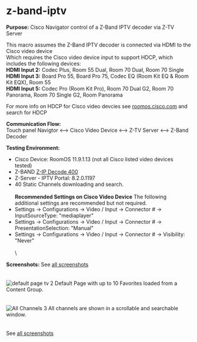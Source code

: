 # z-band-iptv
**Purpose:** Cisco Navigator control of a Z-Band IPTV decoder via Z-TV Server

This macro assumes the Z-Band IPTV decoder is connected via HDMI to the Cisco video device \
Which requires the Cisco video device input to support HDCP, which includes the following devices:  \
**HDMI Input 2:** Codec Plus, Room 55 Dual, Room 70 Dual, Room 70 Single \
**HDMI Input 3:** Board Pro 55, Board Pro 75, Codec EQ (Room Kit EQ & Room Kit EQX), Room 55 \
**HDMI Input 5:** Codec Pro (Room Kit Pro), Room 70 Dual G2, Room 70 Panorama, Room 70 Single G2, Room Panorama 

For more info on HDCP for Cisco video devcies see [roomos.cisco.com](https://roomos.cisco.com/xapi/search?domain=Video&search=hdcp) and search for HDCP

**Communication Flow:** \
Touch panel Navigtor <--> Cisco Video Device <--> Z-TV Server <--> Z-Band Decoder

**Testing Environment:**
- Cisco Device: RoomOS 11.9.1.13 (not all Cisco listed video devices tested) 
- Z-BAND [Z-IP Decode 400](https://www.z-band.com/products/z-ip-systems/z-ip-decode/z-ip-decode-400) 
- Z-Server - IPTV Portal: 8.2.0.1197  
- 40 Static Channels downloading and search.
\
\
**Recommended Settings on Cisco Video Device**
The following additional settings are recommended but not required.
- Settings -> Configurations -> Video / Input -> Connector # -> InputSourceType: "mediaplayer"
- Settings -> Configurations -> Video / Input -> Connector # -> PresentationSelection: "Manual"
- Settings -> Configurations -> Video / Input -> Connector # -> Visibility: "Never"
\
\
\

**Screenshots:** 
See [all screenshots](https://github.com/vtjoeh/z-band-iptv/tree/main/screenshots)
\
\
\
![default page tv 2](https://github.com/vtjoeh/z-band-iptv/assets/16569532/9cc80ecb-af04-4d36-8e10-690f738d2d8b)
Default Page with up to 10 Favorites loaded from a Content Group. 
\
\
\
![All Channels 3](https://github.com/vtjoeh/z-band-iptv/assets/16569532/3d7a985f-5a8f-4a56-9bcc-5088d52b975a)
All channels are shown in a scrollable and searchable window. 
\
\
\
See [all screenshots](https://github.com/vtjoeh/z-band-iptv/tree/main/screenshots)

